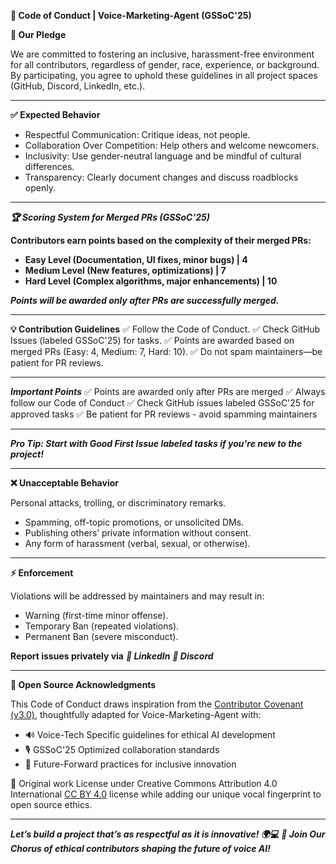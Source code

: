 **🌟 Code of Conduct | Voice-Marketing-Agent (GSSoC'25)**

**📜 Our Pledge**

We are committed to fostering an inclusive, harassment-free environment for all contributors, regardless of gender, race, experience, or background. By participating, you agree to uphold these guidelines in all project spaces (GitHub, Discord, LinkedIn, etc.).

---

**✅ Expected Behavior**
- Respectful Communication: Critique ideas, not people.
- Collaboration Over Competition: Help others and welcome newcomers.
- Inclusivity: Use gender-neutral language and be mindful of cultural differences.
- Transparency: Clearly document changes and discuss roadblocks openly.

---

***🏆 Scoring System for Merged PRs (GSSoC'25)***

**Contributors earn points based on the complexity of their merged PRs:**

- **Easy Level (Documentation, UI fixes, minor bugs) | 4**
- **Medium Level (New features, optimizations) |	7**
- **Hard Level (Complex algorithms, major enhancements) |	10**

***Points will be awarded only after PRs are successfully merged.***

---

**💡 Contribution Guidelines**
✅ Follow the Code of Conduct.
✅ Check GitHub Issues (labeled GSSoC'25) for tasks.
✅ Points are awarded based on merged PRs (Easy: 4, Medium: 7, Hard: 10).
✅ Do not spam maintainers—be patient for PR reviews.

---

***Important Points***
✅ Points are awarded only after PRs are merged
✅ Always follow our Code of Conduct 
✅ Check GitHub issues labeled GSSoC'25 for approved tasks
✅ Be patient for PR reviews - avoid spamming maintainers

---

***Pro Tip: Start with **Good First Issue** labeled tasks if you're new to the project!***

---

**❌ Unacceptable Behavior**

Personal attacks, trolling, or discriminatory remarks.
- Spamming, off-topic promotions, or unsolicited DMs.
- Publishing others’ private information without consent.
- Any form of harassment (verbal, sexual, or otherwise).

---

**⚡ Enforcement**

Violations will be addressed by maintainers and may result in:
- Warning (first-time minor offense).
- Temporary Ban (repeated violations).
- Permanent Ban (severe misconduct).

**Report issues privately via**
***🔹 LinkedIn***
***🔹 Discord***

---

**📜 Open Source Acknowledgments**

This Code of Conduct draws inspiration from the [Contributor Covenant (v3.0)](https://www.contributor-covenant.org/version/3/0/code_of_conduct/), thoughtfully adapted for Voice-Marketing-Agent with:

- 🔊 Voice-Tech Specific guidelines for ethical AI development
- 🎙️ GSSoC'25 Optimized collaboration standards
- 🤖 Future-Forward practices for inclusive innovation

📌 Original work License under Creative Commons Attribution 4.0 International [CC BY 4.0](https://creativecommons.org/licenses/by/4.0/) license while adding our unique vocal fingerprint to open source ethics.

---

***Let’s build a project that’s as respectful as it is innovative! 🌍💻***
***🚀 Join Our Chorus of ethical contributors shaping the future of voice AI!***